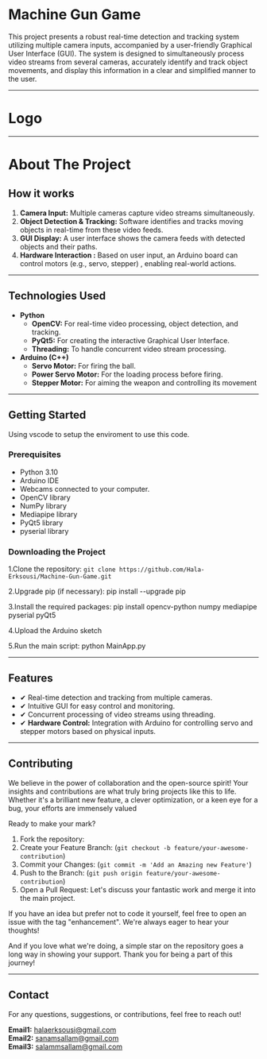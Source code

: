 # Machine Gun Game
This project presents a robust real-time detection and tracking system utilizing multiple camera inputs, accompanied by a user-friendly Graphical User Interface (GUI). The system is designed to simultaneously process video streams from 
several cameras, accurately identify and track object movements, and display this information in a clear and simplified manner to the user. 

---
# Logo

---
# About The Project
## How it works

1.  **Camera Input:** Multiple cameras capture video streams simultaneously.
2.  **Object Detection & Tracking:** Software identifies and tracks moving objects in real-time from these video feeds.
3.  **GUI Display:** A user interface shows the camera feeds with detected objects and their paths.
4.  **Hardware Interaction :** Based on  user input, an Arduino board can control motors (e.g., servo, stepper) , enabling real-world actions.
---
## Technologies Used

- **Python**
    - **OpenCV:** For real-time video processing, object detection, and tracking.
    - **PyQt5:** For creating the interactive Graphical User Interface.
    - **Threading:** To handle concurrent video stream processing.
- **Arduino (C++)**
    - **Servo Motor:** For firing the ball.
    - **Power Servo Motor:** For the loading process before firing.
    - **Stepper Motor:** For aiming the weapon and controlling its movement

---
## Getting Started

Using vscode to setup the enviroment to use this code.

### Prerequisites

* Python 3.10
* Arduino IDE 
* Webcams connected to your computer.
* OpenCV library
* NumPy library
* Mediapipe library
* PyQt5 library
* pyserial library

### Downloading the Project
1.Clone the repository:
    ```
    git clone https://github.com/Hala-Erksousi/Machine-Gun-Game.git
    ```
    
2.Upgrade pip (if necessary): pip install --upgrade pip

3.Install the required packages: pip install opencv-python numpy mediapipe pyserial pyQt5

4.Upload the Arduino sketch

5.Run the main script: python MainApp.py

---
## Features
* ✔ Real-time detection and tracking from multiple cameras.
* ✔ Intuitive GUI for easy control and monitoring.
* ✔ Concurrent processing of video streams using threading.
* ✔ **Hardware Control:** Integration with Arduino for controlling servo and stepper motors based on physical inputs.

---
## Contributing
We believe in the power of collaboration and the open-source spirit! Your insights and contributions are what truly bring projects like this to life. Whether it's a brilliant new feature, a clever optimization, or a keen eye for a bug, your efforts are immensely valued 

Ready to make your mark?

1.  Fork the repository:
2.  Create your Feature Branch: (`git checkout -b feature/your-awesome-contribution`)
3.  Commit your Changes: (`git commit -m 'Add an Amazing new Feature'`)
4.  Push to the Branch: (`git push origin feature/your-awesome-contribution`)
5.  Open a Pull Request: Let's discuss your fantastic work and merge it into the main project.

If you have an idea but prefer not to code it yourself, feel free to open an issue with the tag "enhancement". We're always eager to hear your thoughts!

And if you love what we're doing, a simple star on the repository goes a long way in showing your support. Thank you for being a part of this journey!


---
## Contact

For any questions, suggestions, or contributions, feel free to reach out!

 **Email1:** halaerksousi@gmail.com     
 **Email2:** sanamsallam@gmail.com  
 **Email3:** salammsallam@gmail.com  




